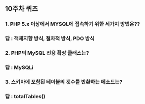## 10주차 퀴즈

### 1. PHP 5.x 이상에서 MYSQL에 접속하기 위한 세가지 방법은??

### 답 : 객체지향 방식, 절차적 방식, PDO 방식

### 2. PHP의 MySQL 전용 확장 클래스는?

### 답 : MySQLi

### 3. 스키마에 포함된 테이블의 갯수를 반환하는 메소드는?

### 답 : totalTables()
